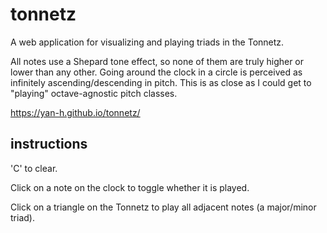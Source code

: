 # tonnetz
A web application for visualizing and playing triads in the Tonnetz.

All notes use a Shepard tone effect, so none of them are truly higher or lower than any other. Going around the clock in a circle is perceived as infinitely ascending/descending in pitch. This is as close as I could get to "playing" octave-agnostic pitch classes.

https://yan-h.github.io/tonnetz/

## instructions
'C' to clear.

Click on a note on the clock to toggle whether it is played.

Click on a triangle on the Tonnetz to play all adjacent notes (a major/minor triad).
